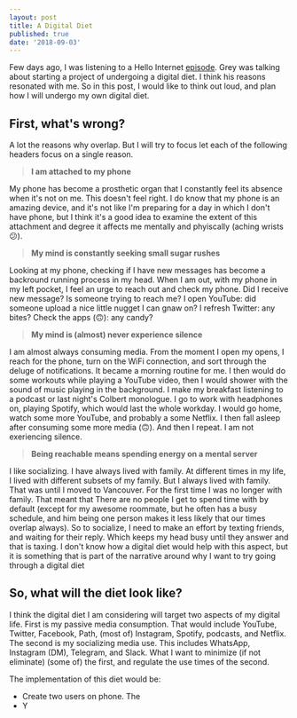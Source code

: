 ```yaml
---
layout: post
title: A Digital Diet
published: true
date: '2018-09-03'
---
```

Few days ago, I was listening to a Hello Internet [episode](http://www.hellointernet.fm/podcast/108). Grey was talking about starting a project of undergoing a digital diet. I think his reasons resonated with me. So in this post, I would like to think out loud, and plan how I will undergo my own digital diet.

## First, what's wrong?
A lot the reasons why overlap. But I will try to focus let each of the following headers focus on a single reason.

> **I am attached to my phone**

My phone has become a prosthetic organ that I constantly feel its absence when it's not on me. This doesn't feel right. I do know that my phone is an amazing device, and it's not like I'm preparing for a day in which I don't have phone, but I think it's a good idea to examine the extent of this attachment and degree it affects me mentally and phyiscally (aching wrists 😕).


> **My mind is constantly seeking small sugar rushes**

Looking at my phone, checking if I have new messages has become a backround running process in my head. When I am out, with my phone in my left pocket, I feel an urge to reach out and check my phone. Did I receive new message? Is someone trying to reach me? I open YouTube: did someone upload a nice little nugget I can gnaw on? I refresh Twitter: any bites? Check the apps (🙃): any candy?

> **My mind is (almost) never experience silence**

I am almost always consuming media. From the moment I open my opens, I reach for the phone, turn on the WiFi connection, and sort through the deluge of notifications. It became a morning routine for me. I then would do some workouts while playing a YouTube video, then I would shower with the sound of music playing in the background. I make my breakfast listening to a podcast or last night's Colbert monologue. I go to work with headphones on, playing Spotify, which would last the whole workday. I would go home, watch some more YouTube, and probably a some Netflix. I then fall asleep after consuming some more media (🙃). And then I repeat. I am not exeriencing silence.

> **Being reachable means spending energy on a mental server**

I like socializing. I have always lived with family. At different times in my life, I lived with different subsets of my family. But I always lived with family. That was until I moved to Vancouver. For the first time I was no longer with family. That meant that There are no people I get to spend time with by default (except for my awesome roommate, but he often has a busy schedule, and him being one person makes it less likely that our times overlap always). So to socialize, I need to make an effort by texting friends, and waiting for their reply. Which keeps my head busy until they answer and that is taxing. I don't know how a digital diet would help with this aspect, but it is something that is part of the narrative around why I want to try going through a digital diet

## So, what will the diet look like?

I think the digital diet I am considering will target two aspects of my digital life. First is my passive media consumption. That would include YouTube, Twitter, Facebook, Path, (most of) Instagram, Spotify, podcasts, and Netflix. The second is my socializing media use. This includes WhatsApp, Instagram (DM), Telegram, and Slack. What I want to minimize (if not eliminate) (some of) the first, and regulate the use times of the second.

The implementation of this diet would be:
- Create two users on phone. The 
- Y






